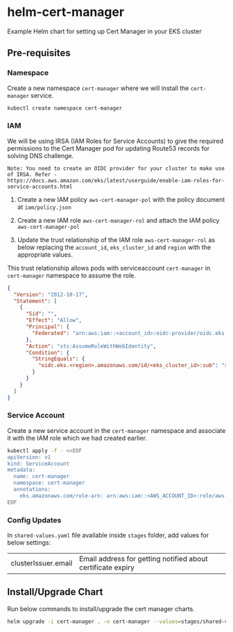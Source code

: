 # helm-cert-manager

Example Helm chart for setting up Cert Manager in your EKS cluster

## Pre-requisites

### Namespace

Create a new namespace `cert-manager` where we will install the `cert-manager` service.

```bash
kubectl create namespace cert-manager
```

### IAM

We will be using IRSA (IAM Roles for Service Accounts) to give the required permissions to the Cert Manager pod for updating Route53 records for solving DNS challenge.

`Note: You need to create an OIDC provider for your cluster to make use of IRSA. Refer - https://docs.aws.amazon.com/eks/latest/userguide/enable-iam-roles-for-service-accounts.html`

1. Create a new IAM policy `aws-cert-manager-pol` with the policy document at `iam/policy.json`

2. Create a new IAM role `aws-cert-manager-rol` and attach the IAM policy `aws-cert-manager-pol`

3. Update the trust relationship of the IAM role `aws-cert-manager-rol` as below replacing the `account_id`, `eks_cluster_id` and `region` with the appropriate values.

This trust relationship allows pods with serviceaccount `cert-manager` in `cert-manager` namespace to assume the role.

```json
{
  "Version": "2012-10-17",
  "Statement": [
    {
      "Sid": "",
      "Effect": "Allow",
      "Principal": {
        "Federated": "arn:aws:iam::<account_id>:oidc-provider/oidc.eks.us-east-1.amazonaws.com/id/<eks_cluster_id>"
      },
      "Action": "sts:AssumeRoleWithWebIdentity",
      "Condition": {
        "StringEquals": {
          "oidc.eks.<region>.amazonaws.com/id/<eks_cluster_id>:sub": "system:serviceaccount:cert-manager:cert-manager"
        }
      }
    }
  ]
}
```

### Service Account

Create a new service account in the `cert-manager` namespace and associate it with the IAM role which we had created earlier.

```bash
kubectl apply -f - <<EOF
apiVersion: v1
kind: ServiceAccount
metadata:
  name: cert-manager
  namespace: cert-manager
  annotations:
    eks.amazonaws.com/role-arn: arn:aws:iam::<AWS_ACCOUNT_ID>:role/aws-cert-manager-rol
EOF
```

### Config Updates

In `shared-values.yaml` file available inside `stages` folder, add values for below settings:

|||
|--|--|
|clusterIssuer.email |Email address for getting notified about certificate expiry |

## Install/Upgrade Chart

Run below commands to install/upgrade the cert manager charts.

```bash
helm upgrade -i cert-manager . -n cert-manager --values=stages/shared-values.yaml --values=stages/prod/prod-values.yaml
```
